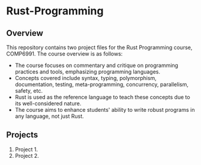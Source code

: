 # Rust-Programming

## Overview
This repository contains two project files for the Rust Programming course, COMP6991. The course overview is as follows:

- The course focuses on commentary and critique on programming practices and tools, emphasizing programming languages.
- Concepts covered include syntax, typing, polymorphism, documentation, testing, meta-programming, concurrency, parallelism, safety, etc.
- Rust is used as the reference language to teach these concepts due to its well-considered nature.
- The course aims to enhance students' ability to write robust programs in any language, not just Rust.

## Projects
1. Project 1.
2. Project 2.
